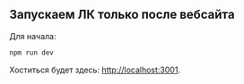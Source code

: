 ## Запускаем ЛК только после вебсайта

Для начала:

```bash
npm run dev
```

Хоститься будет здесь: [http://localhost:3001](http://localhost:3001).
